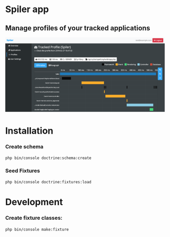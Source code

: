 # Spiler app

## Manage profiles of your tracked applications


![Timeline](docs/spiler_timeline.png?raw=true "Timeline")



# Installation
### Create schema 
````php bin/console doctrine:schema:create````
### Seed Fixtures 
```php bin/console doctrine:fixtures:load```



# Development


### Create fixture classes: 
```php bin/console make:fixture```